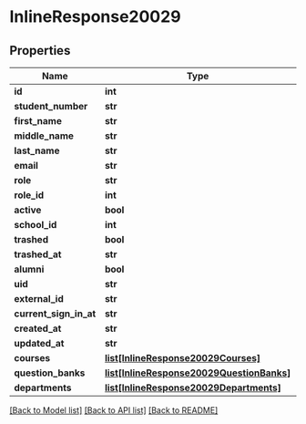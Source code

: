 # InlineResponse20029

## Properties
Name | Type | Description | Notes
------------ | ------------- | ------------- | -------------
**id** | **int** |  | [optional] 
**student_number** | **str** |  | [optional] 
**first_name** | **str** |  | [optional] 
**middle_name** | **str** |  | [optional] 
**last_name** | **str** |  | [optional] 
**email** | **str** |  | [optional] 
**role** | **str** |  | [optional] 
**role_id** | **int** |  | [optional] 
**active** | **bool** |  | [optional] 
**school_id** | **int** |  | [optional] 
**trashed** | **bool** |  | [optional] 
**trashed_at** | **str** |  | [optional] 
**alumni** | **bool** |  | [optional] 
**uid** | **str** |  | [optional] 
**external_id** | **str** |  | [optional] 
**current_sign_in_at** | **str** |  | [optional] 
**created_at** | **str** |  | [optional] 
**updated_at** | **str** |  | [optional] 
**courses** | [**list[InlineResponse20029Courses]**](InlineResponse20029Courses.md) |  | [optional] 
**question_banks** | [**list[InlineResponse20029QuestionBanks]**](InlineResponse20029QuestionBanks.md) |  | [optional] 
**departments** | [**list[InlineResponse20029Departments]**](InlineResponse20029Departments.md) |  | [optional] 

[[Back to Model list]](../README.md#documentation-for-models) [[Back to API list]](../README.md#documentation-for-api-endpoints) [[Back to README]](../README.md)

